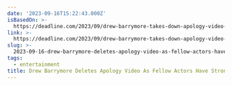 ```yaml
---
date: '2023-09-16T15:22:43.000Z'
isBasedOn: >-
  https://deadline.com/2023/09/drew-barrymore-takes-down-apology-video-actors-react-1235548393/
link: >-
  https://deadline.com/2023/09/drew-barrymore-takes-down-apology-video-actors-react-1235548393/
slug: >-
  2023-09-16-drew-barrymore-deletes-apology-video-as-fellow-actors-have-strong-reactions
tags:
  - entertainment
title: Drew Barrymore Deletes Apology Video As Fellow Actors Have Strong Reactions
---
```


